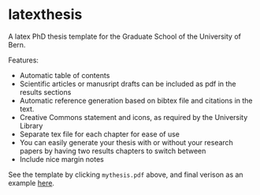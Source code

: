 # latexthesis
A latex PhD thesis template for the Graduate School of the University of Bern.

Features:
* Automatic table of contents
* Scientific articles or manusript drafts can be included as pdf in the results sections
* Automatic reference generation based on bibtex file and citations in the text.
* Creative Commons statement and icons, as required by the University Library
* Separate tex file for each chapter for ease of use
* You can easily generate your thesis with or without your research papers by having two results chapters to switch between
* Include nice margin notes

See the template by clicking `mythesis.pdf` above, and final verison as an example [here](https://drive.google.com/open?id=0B_Iex2d05ajAUmR3RDJBTkRsNEE).

